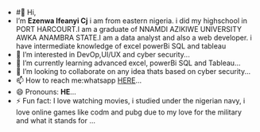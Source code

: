 - #👋 Hi,
- I’m **Ezenwa Ifeanyi Cj** i am from eastern nigeria. i did my highschool in  PORT HARCOURT.I am a graduate of NNAMDI AZIKIWE UNIVERSITY AWKA ANAMBRA STATE.I am a data analyst and also a web developer. i have intermediate knowledge of excel powerBi SQL and tableau
- 👀 I’m interested in  DevOp,UI/UX and cyber security...
- 🌱 I’m currently learning advanced excel, powerBi SQL and Tableau...
- 💞️ I’m looking to collaborate on any idea thats based on cyber security...
- 📫 How to reach me:whatsapp [HERE](https://wa.me/message/VWHRLCHTV6EAJ1)...
- 😄 Pronouns: **HE**...
- ⚡ Fun fact: I love watching movies, i studied under the nigerian navy, i love online games like codm and pubg due to my love for the military and what it stands for ...

<!---
Ezenwaifeanyicj/Ezenwaifeanyicj is a ✨ special ✨ repository because its `README.md` (this file) appears on your GitHub profile.
You can click the Preview link to take a look at your changes.
--->

